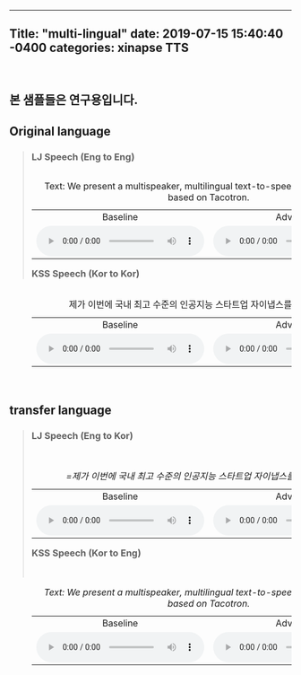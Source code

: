 ---
Title: "multi-lingual"
date: 2019-07-15 15:40:40 -0400
categories: xinapse TTS
-
<br><h2>본 샘플들은 연구용입니다.</h2>
<h2 align="left">Original language</h2>
<div style="height: 420px">
  <blockquote>
    <table align="left">
      <h3 align="left">LJ Speech (Eng to Eng)</h3>
      <caption align="left">Text: We present a multispeaker, multilingual text-to-speech synthesis model based on Tacotron.</caption>
      <tr>      
        <td align="center" width=400>Baseline </td>
        <td align="center" width=400>Advanced </td>
      </tr>
      <tr>
          <td align="center" width=400><audio src="/audio_samples/LJ_Baseline_Eng.wav" controls=""></audio></td>
          <td align="center" width=400><audio src="/audio_samples/LJ_New_Eng.wav" controls=""></audio></td>
      </tr>
    </table>
    <table align="left">
      <h3 align="left">KSS Speech (Kor to Kor)</h3>
      <caption align="left">제가 이번에 국내 최고 수준의 인공지능 스타트업 자이냅스를 방문했는데요?</caption>
      <tr>      
        <td align="center" width=400>Baseline </td>
        <td align="center" width=400>Advanced </td>
      </tr>
      <tr>
          <td align="center" width=400><audio src="/audio_samples/KSS_Baseline_Kor.wav"" controls=""></audio></td>
          <td align="center" width=400><audio src="/audio_samples/KSS_New_Kor.wav" controls=""></audio></td>
      </tr>
    </table>
  </blockquote>
</div>
                
<h2 align="left">transfer language</h2>
<div style="height: 420px">
  <blockquote>
    <table align="left">
      <h3 align="left">LJ Speech (Eng to Kor)</h3>
      <caption align="left"><I>=제가 이번에 국내 최고 수준의 인공지능 스타트업 자이냅스를 방문했는데요?</I></caption><br>
      <tr>      
        <td align="center" width=400>Baseline </td>
        <td align="center" width=400>Advanced </td>
      </tr>
      <tr>
          <td align="center" width=400><audio src="/audio_samples/LJ_Baseline_Kor.wav" controls=""></audio></td>
          <td align="center" width=400><audio src="/audio_samples/LJ_New_Kor.wav" controls=""></audio></td>
      </tr>
  </table>
    <table align="left">
      <h3 align="left">KSS Speech (Kor to Eng)</h3>
      <caption align="left"><I>Text: We present a multispeaker, multilingual text-to-speech synthesis model based on Tacotron.</I></caption><br>
      <tr>      
        <td align="center" width=400>Baseline </td>
        <td align="center" width=400>Advanced </td>
      </tr>
      <tr>
          <td align="center" width=400><audio src="/audio_samples/KSS_Baseline_Eng.wav"" controls=""></audio></td>
          <td align="center" width=400><audio src="/audio_samples/KSS_New_Eng.wav" controls=""></audio></td>
      </tr>
    </table>      
  </blockquote>
</div>   

